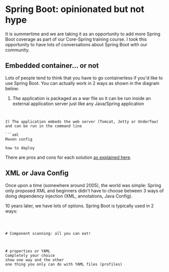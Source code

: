 # Spring Boot: opinionated but not hype

It is summertime and we are taking it as an opportunity to add more Spring Boot coverage as part of our Core-Spring training course.
I took this opportunity to have lots of conversations about Spring Boot with our community.

## Embedded container... or not

Lots of people tend to think that you have to go containerless if you'd like to use Spring Boot.
You can actually work in 2 ways as shown in the diagram below:


1) The application is packaged as a war file so it can be run inside an external application server just like any Java/Spring application

```Maven config


2) The application embeds the web server (Tomcat, Jetty or UnderTow) and can be run in the command line

```xml
Maven config
```

```
how to deploy
```

There are pros and cons for each solution [as explained here](https://www.reddit.com/r/java/comments/36nt73/war_vs_containerless_spring_boot_etc/).



## XML or Java Config
Once upon a time (somewhere around 2005), the world was simple: Spring only proposed XML and beginners didn't have to choose between 3 ways of doing dependency injection (XML, annotations, Java Config).

10 years later, we have lots of options. Spring Boot is typically used in 2 ways:

```Diagram for annotations + Java Config or annotations



# Component scanning: all you can eat!



# properties or YAML
Completely your choice
show one way and the other
one thing you only can do with YAML files (profiles)
